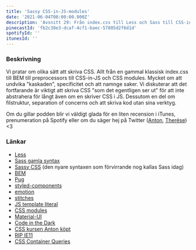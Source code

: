 ```yaml
---
title: 'Sassy CSS-in-JS-modules'
date: '2021-06-04T08:00:00.000Z'
description: 'Avsnitt 29: Från index.css till Less och Sass till CSS-in-JS och CSS modules.'
pinecastId: 'fb2c38e3-dcaf-4cf1-baec-57805d2f6d1d'
spotifyId: ''
itunesId: ''
---
```


### Beskrivning

Vi pratar om olika sätt att skriva CSS. Allt från en gammal klassisk index.css till BEM till preprocessors till CSS-in-JS och CSS modules. Mycket om att undvika "kaskaden", specificitet och att namnge saker. Vi diskuterar att det fortfarande är viktigt att skriva CSS "som det egentligen ser ut" för att inte abstrahera för långt även om en skriver CSS i JS. Dessutom en del om filstruktur, separation of concerns och att skriva kod utan sina verktyg.

Om du gillar podden blir vi väldigt glada för en liten recension i iTunes, prenumeration på Spotify eller om du säger hej på Twitter ([Anton](https://twitter.com/Awnton), [Therése](https://twitter.com/tkomstadius)) <3

### Länkar

- [Less](https://lesscss.org)
- [Sass gamla syntax](https://futurestud.io/tutorials/may-i-introduce-you-to-sassy-css#thedifferencebetweensassandsassycss)
- [Sassy CSS](https://sass-lang.com) (den nyare syntaxen som förvirrande nog kallas Sass idag)
- [BEM](http://getbem.com)
- [Pug](https://pugjs.org/api/getting-started.html)
- [styled-components](https://styled-components.com)
- [emotion](https://emotion.sh)
- [stitches](https://stitches.dev)
- [JS template literal](https://developer.mozilla.org/en-US/docs/Web/JavaScript/Reference/Template_literals)
- [CSS modules](https://github.com/css-modules/css-modules)
- [Material-UI](https://material-ui.com)
- [Code in the Dark](http://codeinthedark.com)
- [CSS kursen Anton köpt](https://css-for-js.dev)
- [RIP IE11](https://death-to-ie11.com)
- [CSS Container Queries](https://developer.mozilla.org/en-US/docs/Web/CSS/CSS_Container_Queries)
